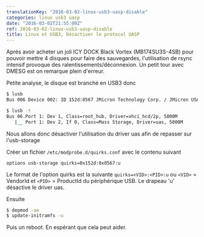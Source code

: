 ```yaml
---
translationKey: "2016-03-02-linux-usb3-uasp-disable"
categories: linux usb3 uasp
date: "2016-03-02T21:55:00Z"
ref: 2016-03-02-linux-usb3-uasp-disable
title: Linux et USB3, Désactiver le protocol UASP
---
```


Après avoir acheter un joli ICY DOCK Black Vortex (MB174SU3S-4SB) pour pouvoir mettre 4 disques pour faire des sauvegardes, l'utilisation de rsync intensif provoque des ralentissements/déconnexion.
Un petit tour avec DMESG est on remarque plein d'erreur.

Petite analyse, le disque est branché en USB3 donc

```bash
$ lusb
Bus 006 Device 002: ID 152d:0567 JMicron Technology Corp. / JMicron USA Technology Corp. JMS567 SATA 6Gb/s bridge
```

```bash
$ lusb -t
Bus 06.Port 1: Dev 1, Class=root_hub, Driver=xhci_hcd/2p, 5000M
   |__ Port 1: Dev 2, If 0, Class=Mass Storage, Driver=uas, 5000M
```

Nous allons donc désactiver l'utilisation du driver uas afin de repasser sur l'usb-storage

Créer un fichier `/etc/modprobe.d/quirks.conf` avec le contenu suivant
```
options usb-storage quirks=0x152d:0x0567:u
```

Le format de l'option quirks est la suivante `quirks=<VID>:<PID>:u` ou `<VID>` = VendorId et `<PID>` = ProductId du périphérique USB. Le drapeau 'u' désactive le driver uas.

Ensuite

```bash
$ depmod -ae
$ update-initramfs -u
```

Puis un reboot. En espérant que cela peut aider.
